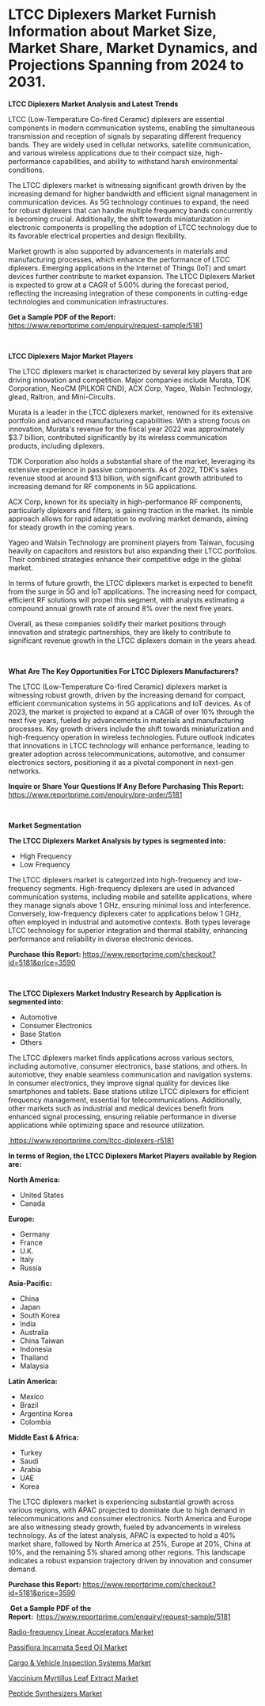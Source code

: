 <p><h1>LTCC Diplexers Market Furnish Information about Market Size, Market Share, Market Dynamics, and Projections Spanning from 2024 to 2031.</h1></p><p><strong>LTCC Diplexers Market Analysis and Latest Trends</strong></p>
<p><p>LTCC (Low-Temperature Co-fired Ceramic) diplexers are essential components in modern communication systems, enabling the simultaneous transmission and reception of signals by separating different frequency bands. They are widely used in cellular networks, satellite communication, and various wireless applications due to their compact size, high-performance capabilities, and ability to withstand harsh environmental conditions. </p><p>The LTCC diplexers market is witnessing significant growth driven by the increasing demand for higher bandwidth and efficient signal management in communication devices. As 5G technology continues to expand, the need for robust diplexers that can handle multiple frequency bands concurrently is becoming crucial. Additionally, the shift towards miniaturization in electronic components is propelling the adoption of LTCC technology due to its favorable electrical properties and design flexibility.</p><p>Market growth is also supported by advancements in materials and manufacturing processes, which enhance the performance of LTCC diplexers. Emerging applications in the Internet of Things (IoT) and smart devices further contribute to market expansion. The LTCC Diplexers Market is expected to grow at a CAGR of 5.00% during the forecast period, reflecting the increasing integration of these components in cutting-edge technologies and communication infrastructures.</p></p>
<p><strong>Get a Sample PDF of the Report:&nbsp;</strong> <a href="https://www.reportprime.com/enquiry/request-sample/5181">https://www.reportprime.com/enquiry/request-sample/5181</a></p>
<p>&nbsp;</p>
<p><strong>LTCC Diplexers Major Market Players</strong></p>
<p><p>The LTCC diplexers market is characterized by several key players that are driving innovation and competition. Major companies include Murata, TDK Corporation, NeoCM (PILKOR CND), ACX Corp, Yageo, Walsin Technology, glead, Raltron, and Mini-Circuits. </p><p>Murata is a leader in the LTCC diplexers market, renowned for its extensive portfolio and advanced manufacturing capabilities. With a strong focus on innovation, Murata's revenue for the fiscal year 2022 was approximately $3.7 billion, contributed significantly by its wireless communication products, including diplexers.</p><p>TDK Corporation also holds a substantial share of the market, leveraging its extensive experience in passive components. As of 2022, TDK's sales revenue stood at around $13 billion, with significant growth attributed to increasing demand for RF components in 5G applications.</p><p>ACX Corp, known for its specialty in high-performance RF components, particularly diplexers and filters, is gaining traction in the market. Its nimble approach allows for rapid adaptation to evolving market demands, aiming for steady growth in the coming years.</p><p>Yageo and Walsin Technology are prominent players from Taiwan, focusing heavily on capacitors and resistors but also expanding their LTCC portfolios. Their combined strategies enhance their competitive edge in the global market.</p><p>In terms of future growth, the LTCC diplexers market is expected to benefit from the surge in 5G and IoT applications. The increasing need for compact, efficient RF solutions will propel this segment, with analysts estimating a compound annual growth rate of around 8% over the next five years.</p><p>Overall, as these companies solidify their market positions through innovation and strategic partnerships, they are likely to contribute to significant revenue growth in the LTCC diplexers domain in the years ahead.</p></p>
<p>&nbsp;</p>
<p><strong>What Are The Key Opportunities For LTCC Diplexers Manufacturers?</strong></p>
<p><p>The LTCC (Low-Temperature Co-fired Ceramic) diplexers market is witnessing robust growth, driven by the increasing demand for compact, efficient communication systems in 5G applications and IoT devices. As of 2023, the market is projected to expand at a CAGR of over 10% through the next five years, fueled by advancements in materials and manufacturing processes. Key growth drivers include the shift towards miniaturization and high-frequency operation in wireless technologies. Future outlook indicates that innovations in LTCC technology will enhance performance, leading to greater adoption across telecommunications, automotive, and consumer electronics sectors, positioning it as a pivotal component in next-gen networks.</p></p>
<p><strong>Inquire or Share Your Questions If Any Before Purchasing This Report:</strong> <a href="https://www.reportprime.com/enquiry/pre-order/5181">https://www.reportprime.com/enquiry/pre-order/5181</a></p>
<p>&nbsp;</p>
<p><strong>Market Segmentation</strong></p>
<p><strong>The LTCC Diplexers Market Analysis by types is segmented into:</strong></p>
<p><ul><li>High Frequency</li><li>Low Frequency</li></ul></p>
<p><p>The LTCC diplexers market is categorized into high-frequency and low-frequency segments. High-frequency diplexers are used in advanced communication systems, including mobile and satellite applications, where they manage signals above 1 GHz, ensuring minimal loss and interference. Conversely, low-frequency diplexers cater to applications below 1 GHz, often employed in industrial and automotive contexts. Both types leverage LTCC technology for superior integration and thermal stability, enhancing performance and reliability in diverse electronic devices.</p></p>
<p><strong>Purchase this Report:&nbsp;</strong><a href="https://www.reportprime.com/checkout?id=5181&price=3590">https://www.reportprime.com/checkout?id=5181&price=3590</a></p>
<p>&nbsp;</p>
<p><strong>The LTCC Diplexers Market Industry Research by Application is segmented into:</strong></p>
<p><ul><li>Automotive</li><li>Consumer Electronics</li><li>Base Station</li><li>Others</li></ul></p>
<p><p>The LTCC diplexers market finds applications across various sectors, including automotive, consumer electronics, base stations, and others. In automotive, they enable seamless communication and navigation systems. In consumer electronics, they improve signal quality for devices like smartphones and tablets. Base stations utilize LTCC diplexers for efficient frequency management, essential for telecommunications. Additionally, other markets such as industrial and medical devices benefit from enhanced signal processing, ensuring reliable performance in diverse applications while optimizing space and resource utilization.</p></p>
<p><a href="https://www.reportprime.com/ltcc-diplexers-r5181">&nbsp;https://www.reportprime.com/ltcc-diplexers-r5181</a></p>
<p><strong>In terms of Region, the LTCC Diplexers Market Players available by Region are:</strong></p>
<p>
    <p> <strong> North America: </strong>
        <ul>
            <li>United States</li>
            <li>Canada</li>
        </ul>
        </p> 
    <p> <strong> Europe: </strong>
        <ul>
            <li>Germany</li>
            <li>France</li>
            <li>U.K.</li>
            <li>Italy</li>
            <li>Russia</li>
        </ul>
        </p> 
    <p> <strong> Asia-Pacific: </strong>
        <ul>
            <li>China</li>
            <li>Japan</li>
            <li>South Korea</li>
            <li>India</li>
            <li>Australia</li>
            <li>China Taiwan</li>
            <li>Indonesia</li>
            <li>Thailand</li>
            <li>Malaysia</li>
        </ul>
        </p> 
    <p> <strong> Latin America: </strong>
        <ul>
            <li>Mexico</li>
            <li>Brazil</li>
            <li>Argentina Korea</li>
            <li>Colombia</li>
        </ul>
        </p> 
    <p> <strong> Middle East & Africa: </strong>
        <ul>
            <li>Turkey</li>
            <li>Saudi</li>
            <li>Arabia</li>
            <li>UAE</li>
            <li>Korea</li>
        </ul>
    </p>
    </p>
<p><p>The LTCC diplexers market is experiencing substantial growth across various regions, with APAC projected to dominate due to high demand in telecommunications and consumer electronics. North America and Europe are also witnessing steady growth, fueled by advancements in wireless technology. As of the latest analysis, APAC is expected to hold a 40% market share, followed by North America at 25%, Europe at 20%, China at 10%, and the remaining 5% shared among other regions. This landscape indicates a robust expansion trajectory driven by innovation and consumer demand.</p></p>
<p><strong>Purchase this Report: </strong><a href="https://www.reportprime.com/checkout?id=5181&price=3590">https://www.reportprime.com/checkout?id=5181&price=3590</a></p>
<p>&nbsp;<strong>Get a Sample PDF of the Report:&nbsp;&nbsp;</strong><a href="https://www.reportprime.com/enquiry/request-sample/5181">https://www.reportprime.com/enquiry/request-sample/5181</a></p>
<p><strong></strong></p>
<p><p><a href="https://issuu.com/reportprime-2/docs/radio-frequency-linear-accelerators_4414127594b327">Radio-frequency Linear Accelerators Market</a></p><p><a href="https://www.linkedin.com/pulse/market-insights-global-passiflora-incarnata-seed-oil-forecast-ghode?trackingId=9judyEd2Rw6aY%2BprQRC3Cw%3D%3D">Passiflora Incarnata Seed Oil Market</a></p><p><a href="https://issuu.com/reportprime-2/docs/cargo-vehicle-inspection-systems-ma_ddeb19cd661821">Cargo & Vehicle Inspection Systems Market</a></p><p><a href="https://www.linkedin.com/pulse/vaccinium-myrtillus-leaf-extract-market-global-regional-ra5qe?trackingId=3uJozp4WTlawIDuuxVF%2BRg%3D%3D">Vaccinium Myrtillus Leaf Extract Market</a></p><p><a href="https://www.linkedin.com/pulse/peptide-synthesizers-market-report-product-type-solid-phase-5rjce?trackingId=SYk3x7VCTyeqjetmqkx%2F2g%3D%3D">Peptide Synthesizers Market</a></p></p>